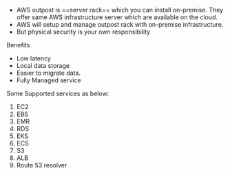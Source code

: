 
- AWS outpost is ==server rack== which you can install on-premise. They offer same AWS infrastructure server which are available on the cloud.
- AWS will setup and manage outpost rack with on-premise infrastructure.
- But physical security is your own responsibility 

Benefits
- Low latency
- Local data storage
- Easier to migrate data.
- Fully Managed service

Some Supported services as below:
1. EC2
2. EBS
3. EMR
4. RDS
5. EKS
6. ECS
7. S3
8. ALB
9. Route 53 resolver

